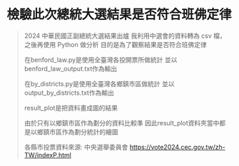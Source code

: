 # 檢驗此次總統大選結果是否符合班佛定律

>2024 中華民國正副總統大選結果出爐
>我利用中選會的資料轉為 csv 檔，之後再使用 Python 做分析
>目的是為了觀察結果是否符合班佛定律
>
>在benford_law.py是使用全臺灣各投開票所做統計
>並以benford_law_output.txt作為輸出
>
>在by_districts.py是使用全臺灣各鄉鎮市區做統計
>並以output_by_districts.txt作為輸出
>
>result_plot是把資料畫成圖的結果
>
>由於只有以鄉鎮市區作為劃分的資料比較準
>因此result_plot資料夾當中都是以鄉鎮市區作為劃分統計的繪圖
>
>各縣市投票資料來源: 中央選舉委員會
>https://vote2024.cec.gov.tw/zh-TW/indexP.html
